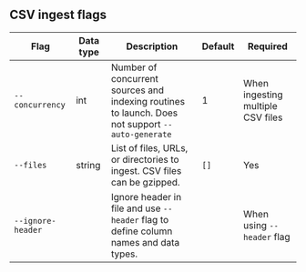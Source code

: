 ## CSV ingest flags

| Flag | Data type | Description | Default | Required |
|---|---|---|---|---|
| `--concurrency` | int | Number of concurrent sources and indexing routines to launch. Does not support  `--auto-generate` | 1 | When ingesting multiple CSV files |
| `--files` | string | List of files, URLs, or directories to ingest. CSV files can be gzipped. | `[]` | Yes |
| `--ignore-header` |  | Ignore header in file and use `--header` flag to define column names and data types. |  | When using `--header` flag |
